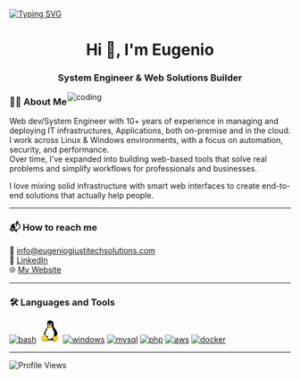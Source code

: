 [![Typing SVG](https://readme-typing-svg.demolab.com/?lines=Hello+World;Welcome+to+my+GitHub!;Systems+%7C+Web+App+%7C+Cloud)](https://git.io/typing-svg)

<h1 align="center">Hi 👋, I'm Eugenio</h1>
<h3 align="center">System Engineer & Web Solutions Builder</h3>

<img align="right" alt="coding" width="400" src="https://user-images.githubusercontent.com/55389276/140866485-8fb1c876-9a8f-4d6a-98dc-08c4981eaf70.gif">

### 🧑‍💻 About Me

Web dev/System Engineer with 10+ years of experience in managing and deploying IT infrastructures, Applications, both on-premise and in the cloud.  
I work across Linux & Windows environments, with a focus on automation, security, and performance.  
Over time, I’ve expanded into building web-based tools that solve real problems and simplify workflows for professionals and businesses.

I love mixing solid infrastructure with smart web interfaces to create end-to-end solutions that actually help people.

---

### 📬 How to reach me  
📧 [info@eugeniogiustitechsolutions.com](mailto:info@eugeniogiustitechsolutions.com)  
🔗 [LinkedIn](https://www.linkedin.com/in/eugenio-giusti/)  
🌐 [My Website](https://eugeniogiustitechsolutions.com)

---

### 🛠️ Languages and Tools

<p align="left">
  <a href="https://www.gnu.org/software/bash/" target="_blank"><img src="https://www.vectorlogo.zone/logos/gnu_bash/gnu_bash-icon.svg" width="40" height="40" alt="bash"/></a>
  <a href="https://www.linux.org/" target="_blank"><img src="https://raw.githubusercontent.com/devicons/devicon/master/icons/linux/linux-original.svg" width="40" height="40" alt="linux"/></a>
  <a href="https://www.microsoft.com/en-us/windows" target="_blank"><img src="https://cdn.jsdelivr.net/gh/devicons/devicon/icons/windows8/windows8-original.svg" width="40" height="40" alt="windows"/></a>
  <a href="https://www.mysql.com/" target="_blank"><img src="https://cdn.jsdelivr.net/gh/devicons/devicon/icons/mysql/mysql-original.svg" width="40" height="40" alt="mysql"/></a>
  <a href="https://www.php.net/" target="_blank"><img src="https://cdn.jsdelivr.net/gh/devicons/devicon/icons/php/php-original.svg" width="40" height="40" alt="php"/></a>
  <a href="https://aws.amazon.com/" target="_blank"><img src="https://www.vectorlogo.zone/logos/amazon_aws/amazon_aws-icon.svg" width="40" height="40" alt="aws"/></a>
  <a href="https://www.docker.com/" target="_blank"><img src="https://www.vectorlogo.zone/logos/docker/docker-icon.svg" width="40" height="40" alt="docker"/></a>
</p>

---

![Profile Views](https://komarev.com/ghpvc/?username=eugeniogiusti&style=flat-square&color=blue)
